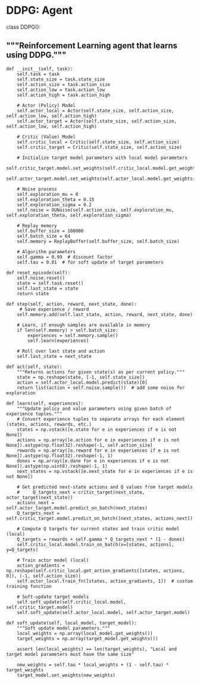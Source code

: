# DDPG: Agent
class DDPG():
##    """Reinforcement Learning agent that learns using DDPG."""
    def __init__(self, task):
        self.task = task
        self.state_size = task.state_size
        self.action_size = task.action_size
        self.action_low = task.action_low
        self.action_high = task.action_high

        # Actor (Policy) Model
        self.actor_local = Actor(self.state_size, self.action_size, self.action_low, self.action_high)
        self.actor_target = Actor(self.state_size, self.action_size, self.action_low, self.action_high)

        # Critic (Value) Model
        self.critic_local = Critic(self.state_size, self.action_size)
        self.critic_target = Critic(self.state_size, self.action_size)

        # Initialize target model parameters with local model parameters
        self.critic_target.model.set_weights(self.critic_local.model.get_weights())
        self.actor_target.model.set_weights(self.actor_local.model.get_weights())

        # Noise process
        self.exploration_mu = 0
        self.exploration_theta = 0.15
        self.exploration_sigma = 0.2
        self.noise = OUNoise(self.action_size, self.exploration_mu, self.exploration_theta, self.exploration_sigma)

        # Replay memory
        self.buffer_size = 100000
        self.batch_size = 64
        self.memory = ReplayBuffer(self.buffer_size, self.batch_size)

        # Algorithm parameters
        self.gamma = 0.99  # discount factor
        self.tau = 0.01  # for soft update of target parameters

    def reset_episode(self):
        self.noise.reset()
        state = self.task.reset()
        self.last_state = state
        return state

    def step(self, action, reward, next_state, done):
         # Save experience / reward
        self.memory.add(self.last_state, action, reward, next_state, done)

        # Learn, if enough samples are available in memory
        if len(self.memory) > self.batch_size:
            experiences = self.memory.sample()
            self.learn(experiences)

        # Roll over last state and action
        self.last_state = next_state

    def act(self, state):
        """Returns actions for given state(s) as per current policy."""
        state = np.reshape(state, [-1, self.state_size])
        action = self.actor_local.model.predict(state)[0]
        return list(action + self.noise.sample())  # add some noise for exploration

    def learn(self, experiences):
        """Update policy and value parameters using given batch of experience tuples."""
        # Convert experience tuples to separate arrays for each element (states, actions, rewards, etc.)
        states = np.vstack([e.state for e in experiences if e is not None])
        actions = np.array([e.action for e in experiences if e is not None]).astype(np.float32).reshape(-1, self.action_size)
        rewards = np.array([e.reward for e in experiences if e is not None]).astype(np.float32).reshape(-1, 1)
        dones = np.array([e.done for e in experiences if e is not None]).astype(np.uint8).reshape(-1, 1)
        next_states = np.vstack([e.next_state for e in experiences if e is not None])

        # Get predicted next-state actions and Q values from target models
        #     Q_targets_next = critic_target(next_state, actor_target(next_state))
        actions_next = self.actor_target.model.predict_on_batch(next_states)
        Q_targets_next = self.critic_target.model.predict_on_batch([next_states, actions_next])

        # Compute Q targets for current states and train critic model (local)
        Q_targets = rewards + self.gamma * Q_targets_next * (1 - dones)
        self.critic_local.model.train_on_batch(x=[states, actions], y=Q_targets)

        # Train actor model (local)
        action_gradients = np.reshape(self.critic_local.get_action_gradients([states, actions, 0]), (-1, self.action_size))
        self.actor_local.train_fn([states, action_gradients, 1])  # custom training function

        # Soft-update target models
        self.soft_update(self.critic_local.model, self.critic_target.model)
        self.soft_update(self.actor_local.model, self.actor_target.model)   

    def soft_update(self, local_model, target_model):
        """Soft update model parameters."""
        local_weights = np.array(local_model.get_weights())
        target_weights = np.array(target_model.get_weights())

        assert len(local_weights) == len(target_weights), "Local and target model parameters must have the same size"

        new_weights = self.tau * local_weights + (1 - self.tau) * target_weights
        target_model.set_weights(new_weights)
